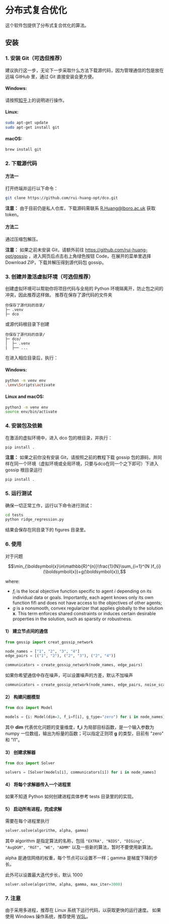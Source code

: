# 分布式复合优化

这个软件包提供了分布式复合优化的算法。

## 安装
### 1. 安装 Git（可选但推荐）
建议执行这一步，无论下一步采取什么方法下载源代码，因为管理通信的包是放在远端 GitHub 里，通过 Git 直接安装会更方便。

#### Windows:

请按照[知乎](https://zhuanlan.zhihu.com/p/242540359)上的说明进行操作。

#### Linux:

```bash
sudo apt-get update
sudo apt-get install git
```

#### macOS:

```bash
brew install git
```

### 2. 下载源代码
#### 方法一
打开终端并运行以下命令：
```bash
git clone https://github.com/rui-huang-opt/dco.git
```

**注意：**
由于目前仍是私人仓库，下载源码需联系 R.Huang@lboro.ac.uk 获取 token。

#### 方法二
通过压缩包解压。

**注意：**
如果之前未安装 Git，请额外前往 https://github.com/rui-huang-opt/gossip ，进入网页后点击右上角绿色按钮 Code，在展开的菜单里选择 Download ZIP，下载并解压得到源代码包 gossip。

### 3. 创建并激活虚拟环境（可选但推荐）
创建虚拟环境可以帮助你将项目代码与全局的 Python 环境隔离开，防止包之间的冲突，因此推荐这样做。
推荐在保存了源代码的文件夹
```plaintext
你保存了源代码的目录/
├─ .venv
├─ dco
```
或源代码根目录下创建
```plaintext
你保存了源代码的目录/
├─ dco/
│  ├─ .venv
|  ├── ...
```
在进入相应目录后，执行：

#### Windows:

```bash
python -m venv env
.\env\Scripts\activate
```

#### Linux and macOS:

```bash
python3 -m venv env
source env/bin/activate
```

### 4. 安装包及依赖
在激活的虚拟环境中，进入 dco 包的根目录，并执行：

```bash
pip install .
```
**注意：**
如果之前你没有安装 Git，请按照之前的教程下载 gossip 包的源码，并同样在同一个环境（虚拟环境或全局环境，只要与dco在同一个之下即可）下进入 gossip 根目录运行
```bash
pip install .
```

### 5. 运行测试
确保一切正常工作，运行以下命令进行测试：

```bash
cd tests
python ridge_regression.py
```
结果会保存在同目录下的 figures 目录里。

### 6. 使用
对于问题

$$\min_{\boldsymbol{x}\in\mathbb{R}^{n}}\frac{1}{N}\sum_{i=1}^{N
}f_{i}(\boldsymbol{x})+g(\boldsymbol{x}),$$

where:

* $f_{i}$ is the local objective function specific to agent $i$ depending on its individual data or goals. Importantly, each agent knows only its own function fifi​ and does not have access to the objectives of other agents;
* $g$ is a nonsmooth, convex regularizer that applies globally to the solution $\boldsymbol{x}$. This term enforces shared constraints or induces certain desirable properties in the solution, such as sparsity or robustness.

#### 1） 建立节点间的通信

```python
from gossip import creat_gossip_network

node_names = ["1", "2", "3", "4"]
edge_pairs = [("1", "2"), ("2", "3"), ("2", "4")]

communicators = create_gossip_network(node_names, edge_pairs)
```

如果你希望通信中存在噪声，可以设置噪声的方差，默认不加噪声

```python
communicators = create_gossip_network(node_names, edge_pairs, noise_scale=0.005)
```

#### 2） 构建问题模型

```python
from dco import Model

models = {i: Model(dim=3, f_i=f[i], g_type="zero") for i in node_names}  # 这里的 f 是你创建的函数字典
```

其中 **dim** 代表优化问题的变量维度，**f_i** 为局部目标函数，是一个输入参数为 numpy 一位数组，输出为标量的函数；可以指定正则项 **g** 的类型，目前有 "zero" 和 "l1"。

#### 3） 创建求解器
```python
from dco import Solver

solvers = [Solver(models[i], communicators[i]) for i in node_names]
```

#### 4） 将每个求解器传入一个进程里

如果不知道 Python 如何创建进程具体参考 tests 目录里的的实现。

#### 5） 启动所有进程，完成求解

需要在每个进程里执行

```python
solver.solve(algorithm, alpha, gamma)
```

其中 algorithm 是指定算法的名称，包括 ```"EXTRA", "NIDS", "DIGing", "AugDGM", "RGT", "WE", "ADMM"``` 以及一些新的算法，暂时不要使用新算法。

alpha 是通信网络的权重，每个节点可以设置不一样；gamma 是梯度下降的步长。

此外可以设置最大迭代步长，默认 1000

```python
solver.solve(algorithm, alpha, gamma, max_iter=3000)
```

### 7. 注意
由于采用多进程，推荐在 Linux 系统下运行代码，以获取更快的运行速度。
如果使用 Windows 操作系统，推荐使用 [WSL](https://learn.microsoft.com/zh-cn/windows/wsl/install)。